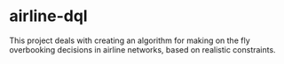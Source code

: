# airline-dql
This project deals with creating an algorithm for making on the fly overbooking decisions in airline networks, based on realistic constraints.
